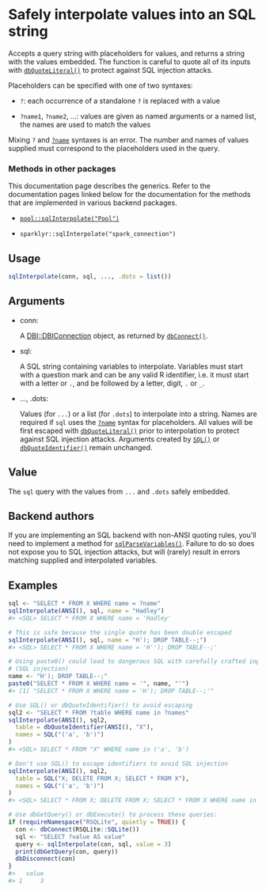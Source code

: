 # Safely interpolate values into an SQL string

Accepts a query string with placeholders for values, and returns a
string with the values embedded. The function is careful to quote all of
its inputs with
[`dbQuoteLiteral()`](https://dbi.r-dbi.org/dev/reference/dbQuoteLiteral.md)
to protect against SQL injection attacks.

Placeholders can be specified with one of two syntaxes:

- `?`: each occurrence of a standalone `?` is replaced with a value

- `?name1`, `?name2`, ...: values are given as named arguments or a
  named list, the names are used to match the values

Mixing `?` and [`?name`](https://rdrr.io/r/base/name.html) syntaxes is
an error. The number and names of values supplied must correspond to the
placeholders used in the query.

### Methods in other packages

This documentation page describes the generics. Refer to the
documentation pages linked below for the documentation for the methods
that are implemented in various backend packages.

- [`pool::sqlInterpolate("Pool")`](http://rstudio.github.io/pool/reference/DBI-wrap.md)

- `sparklyr::sqlInterpolate("spark_connection")`

## Usage

``` r
sqlInterpolate(conn, sql, ..., .dots = list())
```

## Arguments

- conn:

  A
  [DBI::DBIConnection](https://dbi.r-dbi.org/dev/reference/DBIConnection-class.md)
  object, as returned by
  [`dbConnect()`](https://dbi.r-dbi.org/dev/reference/dbConnect.md).

- sql:

  A SQL string containing variables to interpolate. Variables must start
  with a question mark and can be any valid R identifier, i.e. it must
  start with a letter or `.`, and be followed by a letter, digit, `.` or
  `_`.

- ..., .dots:

  Values (for `...`) or a list (for `.dots`) to interpolate into a
  string. Names are required if `sql` uses the
  [`?name`](https://rdrr.io/r/base/name.html) syntax for placeholders.
  All values will be first escaped with
  [`dbQuoteLiteral()`](https://dbi.r-dbi.org/dev/reference/dbQuoteLiteral.md)
  prior to interpolation to protect against SQL injection attacks.
  Arguments created by
  [`SQL()`](https://dbi.r-dbi.org/dev/reference/SQL.md) or
  [`dbQuoteIdentifier()`](https://dbi.r-dbi.org/dev/reference/dbQuoteIdentifier.md)
  remain unchanged.

## Value

The `sql` query with the values from `...` and `.dots` safely embedded.

## Backend authors

If you are implementing an SQL backend with non-ANSI quoting rules,
you'll need to implement a method for
[`sqlParseVariables()`](https://dbi.r-dbi.org/dev/reference/sqlParseVariables.md).
Failure to do so does not expose you to SQL injection attacks, but will
(rarely) result in errors matching supplied and interpolated variables.

## Examples

``` r
sql <- "SELECT * FROM X WHERE name = ?name"
sqlInterpolate(ANSI(), sql, name = "Hadley")
#> <SQL> SELECT * FROM X WHERE name = 'Hadley'

# This is safe because the single quote has been double escaped
sqlInterpolate(ANSI(), sql, name = "H'); DROP TABLE--;")
#> <SQL> SELECT * FROM X WHERE name = 'H''); DROP TABLE--;'

# Using paste0() could lead to dangerous SQL with carefully crafted inputs
# (SQL injection)
name <- "H'); DROP TABLE--;"
paste0("SELECT * FROM X WHERE name = '", name, "'")
#> [1] "SELECT * FROM X WHERE name = 'H'); DROP TABLE--;'"

# Use SQL() or dbQuoteIdentifier() to avoid escaping
sql2 <- "SELECT * FROM ?table WHERE name in ?names"
sqlInterpolate(ANSI(), sql2,
  table = dbQuoteIdentifier(ANSI(), "X"),
  names = SQL("('a', 'b')")
)
#> <SQL> SELECT * FROM "X" WHERE name in ('a', 'b')

# Don't use SQL() to escape identifiers to avoid SQL injection
sqlInterpolate(ANSI(), sql2,
  table = SQL("X; DELETE FROM X; SELECT * FROM X"),
  names = SQL("('a', 'b')")
)
#> <SQL> SELECT * FROM X; DELETE FROM X; SELECT * FROM X WHERE name in ('a', 'b')

# Use dbGetQuery() or dbExecute() to process these queries:
if (requireNamespace("RSQLite", quietly = TRUE)) {
  con <- dbConnect(RSQLite::SQLite())
  sql <- "SELECT ?value AS value"
  query <- sqlInterpolate(con, sql, value = 3)
  print(dbGetQuery(con, query))
  dbDisconnect(con)
}
#>   value
#> 1     3
```
